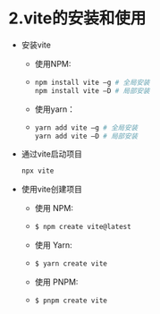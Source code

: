 # 2.vite的安装和使用

- 安装vite

  - 使用NPM:

  - ```bash
    npm install vite –g # 全局安装
    npm install vite –D # 局部安装
    ```

    

  - 使用yarn：

  - ```bash
    yarn add vite –g # 全局安装
    yarn add vite –D # 局部安装
    ```

    

- 通过vite启动项目

  ```bash
  npx vite
  ```



- 使用vite创建项目

  - 使用 NPM:

  - ```bash
    $ npm create vite@latest
    ```

  - 使用 Yarn:

  - ```bash
    $ yarn create vite
    ```

  - 使用 PNPM:

  - ```bash
    $ pnpm create vite
    ```